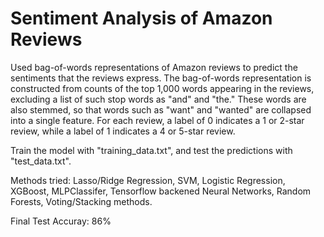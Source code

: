 # Sentiment Analysis of Amazon Reviews  
Used bag-of-words representations of Amazon reviews to predict the sentiments that the reviews express. The bag-of-words representation is constructed from counts of the top 1,000 words appearing in the reviews, excluding a list of such stop words as "and" and "the." These words are also stemmed, so that words such as "want" and "wanted" are collapsed into a single feature. For each review, a label of 0 indicates a 1 or 2-star review, while a label of 1 indicates a 4 or 5-star review.  <br>

Train the model with "training_data.txt", and test the predictions with "test_data.txt". <br>

Methods tried: Lasso/Ridge Regression, SVM, Logistic Regression, XGBoost, MLPClassifer, Tensorflow backened Neural Networks, Random Forests, Voting/Stacking methods. <br>

Final Test Accuray: 86%

